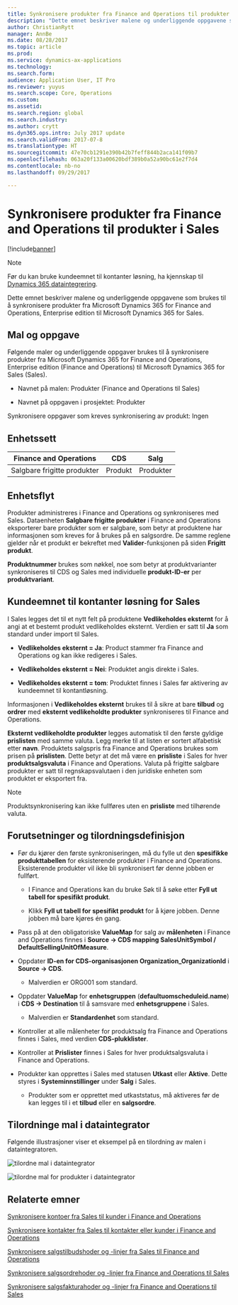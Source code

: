 ```yaml
---
title: Synkronisere produkter fra Finance and Operations til produkter i Sales
description: "Dette emnet beskriver malene og underliggende oppgavene som brukes til å synkronisere produkter fra Microsoft Dynamics 365 for Finance and Operations, Enterprise edition til Microsoft Dynamics 365 for Sales."
author: ChristianRytt
manager: AnnBe
ms.date: 08/28/2017
ms.topic: article
ms.prod: 
ms.service: dynamics-ax-applications
ms.technology: 
ms.search.form: 
audience: Application User, IT Pro
ms.reviewer: yuyus
ms.search.scope: Core, Operations
ms.custom: 
ms.assetid: 
ms.search.region: global
ms.search.industry: 
ms.author: crytt
ms.dyn365.ops.intro: July 2017 update
ms.search.validFrom: 2017-07-8
ms.translationtype: HT
ms.sourcegitcommit: 47e70cb1291e390b42b7feff844b2aca141f09b7
ms.openlocfilehash: 063a20f133a00620bdf389b0a52a90bc61e2f7d4
ms.contentlocale: nb-no
ms.lasthandoff: 09/29/2017

---
```


# <a name="synchronize-products-from-finance-and-operations-to-products-in-sales"></a>Synkronisere produkter fra Finance and Operations til produkter i Sales

[!include[banner](../includes/banner.md)]

> [!NOTE]
> Før du kan bruke kundeemnet til kontanter løsning, ha kjennskap til [Dynamics 365 dataintegrering](/common-data-service/entity-reference/dynamics-365-integration). 

Dette emnet beskriver malene og underliggende oppgavene som brukes til å synkronisere produkter fra Microsoft Dynamics 365 for Finance and Operations, Enterprise edition til Microsoft Dynamics 365 for Sales.

## <a name="template-and-task"></a>Mal og oppgave

Følgende maler og underliggende oppgaver brukes til å synkronisere produkter fra Microsoft Dynamics 365 for Finance and Operations, Enterprise edition (Finance and Operations) til Microsoft Dynamics 365 for Sales (Sales).

-   Navnet på malen: Produkter (Finance and Operations til Sales)

-   Navnet på oppgaven i prosjektet: Produkter

Synkronisere oppgaver som kreves synkronisering av produkt: Ingen

## <a name="entity-set"></a>Enhetssett

| **Finance and Operations** | **CDS** | **Salg**  |
|----------------------------|---------|------------|
| Salgbare frigitte produkter | Produkt | Produkter   |

## <a name="entity-flow"></a>Enhetsflyt

Produkter administreres i Finance and Operations og synkroniseres med Sales. Dataenheten **Salgbare frigitte produkter** i Finance and Operations eksporterer bare produkter som er salgbare, som betyr at produktene har informasjonen som kreves for å brukes på en salgsordre. De samme reglene gjelder når et produkt er bekreftet med **Valider**-funksjonen på siden **Frigitt produkt**.

**Produktnummer** brukes som nøkkel, noe som betyr at produktvarianter synkroniseres til CDS og Sales med individuelle **produkt-ID-er** per **produktvariant**.

## <a name="prospect-to-cash-solution-for-sales"></a>Kundeemnet til kontanter løsning for Sales

I Sales legges det til et nytt felt på produktene **Vedlikeholdes eksternt** for å angi at et bestemt produkt vedlikeholdes eksternt. Verdien er satt til **Ja** som standard under import til Sales.

-   **Vedlikeholdes eksternt = Ja**: Product stammer fra Finance and Operations og kan ikke redigeres i Sales.

-   **Vedlikeholdes eksternt = Nei**: Produktet angis direkte i Sales.

-   **Vedlikeholdes eksternt = tom**: Produktet finnes i Sales før aktivering av kundeemnet til kontantløsning.

Informasjonen i **Vedlikeholdes eksternt** brukes til å sikre at bare **tilbud** og **ordrer** med **eksternt vedlikeholdte produkter** synkroniseres til Finance and Operations.

**Eksternt vedlikeholdte produkter** legges automatisk til den første gyldige **prislisten** med samme valuta. Legg merke til at listen er sortert alfabetisk etter **navn**. Produktets salgspris fra Finance and Operations brukes som prisen på **prislisten**. Dette betyr at det må være en **prisliste** i Sales for hver **produktsalgsvaluta** i Finance and Operations. Valuta på frigitte salgbare produkter er satt til regnskapsvalutaen i den juridiske enheten som produktet er eksportert fra.

> [!NOTE]
> Produktsynkronisering kan ikke fullføres uten en **prisliste** med tilhørende valuta.

## <a name="preconditions-and-mapping-setup"></a>Forutsetninger og tilordningsdefinisjon

-   Før du kjører den første synkroniseringen, må du fylle ut den **spesifikke produkttabellen** for eksisterende produkter i Finance and Operations. Eksisterende produkter vil ikke bli synkronisert før denne jobben er fullført.

    -   I Finance and Operations kan du bruke Søk til å søke etter **Fyll ut tabell for spesifikt produkt**.

    -   Klikk **Fyll ut tabell for spesifikt produkt** for å kjøre jobben. Denne jobben må bare kjøres én gang.

-   Pass på at den obligatoriske **ValueMap** for salg av **målenheten** i Finance and Operations finnes i **Source -\> CDS mapping SalesUnitSymbol / DefaultSellingUnitOfMeasure**.

-   Oppdater **ID-en for CDS-organisasjonen Organization_OrganizationId** i **Source -\> CDS**.

    -   Malverdien er ORG001 som standard.

-   Oppdater **ValueMap** for **enhetsgruppen** (**defaultuomscheduleid.name**) i **CDS -\> Destination** til å samsvare med **enhetsgruppene** i Sales.

    -   Malverdien er **Standardenhet** som standard.

-   Kontroller at alle målenheter for produktsalg fra Finance and Operations finnes i Sales, med verdien **CDS-plukklister**.

-   Kontroller at **Prislister** finnes i Sales for hver produktsalgsvaluta i Finance and Operations.

-   Produkter kan opprettes i Sales med statusen **Utkast** eller **Aktive**. Dette styres i **Systeminnstillinger** under **Salg** i Sales.

    -   Produkter som er opprettet med utkaststatus, må aktiveres før de kan legges til i et **tilbud** eller en **salgsordre**.

## <a name="template-mapping-in-data-integrator"></a>Tilordninge mal i dataintegrator

Følgende illustrasjoner viser et eksempel på en tilordning av malen i dataintegratoren.

![tilordne mal i dataintegrator](./media/products-template-mapping-data-integrator-1.png)

![tilordne mal for produkter i dataintegrator](./media/products-template-mapping-data-integrator-2.png)

## <a name="related-topics"></a>Relaterte emner

[Synkronisere kontoer fra Sales til kunder i Finance and Operations](accounts-template-mapping.md)

[Synkronisere kontakter fra Sales til kontakter eller kunder i Finance and Operations](contacts-template-mapping.md)

[Synkronisere salgstilbudshoder og -linjer fra Sales til Finance and Operations](sales-quotation-template-mapping.md)

[Synkronisere salgsordrehoder og -linjer fra Finance and Operations til Sales](sales-order-template-mapping.md)

[Synkronisere salgsfakturahoder og -linjer fra Finance and Operations til Sales](sales-invoice-template-mapping.md)


